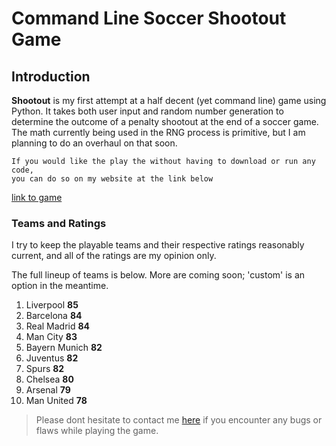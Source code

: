 Command Line Soccer Shootout Game
===

## Introduction

**Shootout** is my first attempt at a half decent (yet command line) game using Python. It takes both user input and random number generation to determine the outcome of a penalty shootout at the end of a soccer game. The math currently being used in the RNG process is primitive, but I am planning to do an overhaul on that soon.  
```
If you would like the play the without having to download or run any code, 
you can do so on my website at the link below
```
[link to game](http://radiuk.ca/projects)

### Teams and Ratings

I try to keep the playable teams and their respective ratings reasonably current, and all of the ratings are my opinion only.

The full lineup of teams is below. More are coming soon; 'custom' is an option in the meantime. 

1. Liverpool **85**
2. Barcelona **84**
3. Real Madrid **84**
4. Man City **83** 
5. Bayern Munich **82**
6. Juventus **82**
7. Spurs **82**
8. Chelsea **80**
9. Arsenal **79**
10. Man United **78**

> Please dont hesitate to contact me [here](http://radiuk.ca) if you encounter any bugs or flaws while playing the game.
